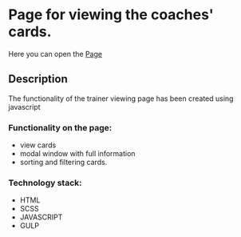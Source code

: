 # Page for viewing the coaches' cards.

Here you can open the <a href="https://nadiiayena.github.io/step2-trainer-cards/" target="_blank">Page</a>

## Description
The functionality of the trainer viewing page has been created using javascript

### Functionality on the page: 
* view cards
* modal window with full information
* sorting and filtering cards.

### Technology stack:
* HTML
* SCSS
* JAVASCRIPT
* GULP

  
